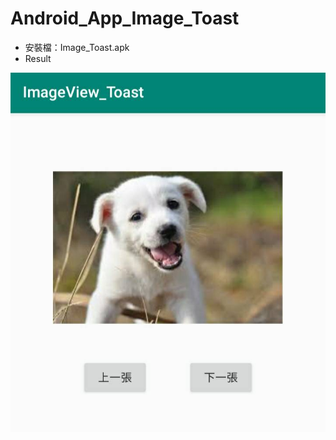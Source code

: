 # Android_App_Image_Toast

* 安裝檔：Image_Toast.apk
* Result

![image](https://github.com/bearprojects/Android_App_Image_Toast/blob/c47356251c32155b430033b58ce594fcecd47478/Image_Toast.jpg)
